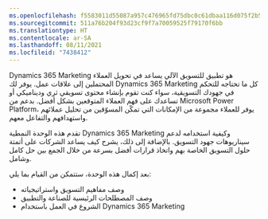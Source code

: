```yaml
---
ms.openlocfilehash: f5583011d55087a957c476965fd75dbc0c61dbaa116d075f2b5c25b1b86941d5
ms.sourcegitcommit: 511a76b204f93d23cf9f7a70059525f79170f6bb
ms.translationtype: HT
ms.contentlocale: ar-SA
ms.lasthandoff: 08/11/2021
ms.locfileid: "7438412"
---
```

Dynamics 365 Marketing هو تطبيق للتسويق الآلي يساعد في تحويل العملاء المحتملين إلى علاقات عمل. يوفر لك Dynamics 365 Marketing كل ما تحتاجه للتحكم في جهودك التسويقية، سواء كنت تقوم بإنشاء محتوى تسويقي ثري وديناميكي أو تساعدك على فهم العملاء المتوقعين بشكل أفضل. بدعم من Microsoft Power Platform، يوفر للعملاء مجموعة من الإمكانات التي تمكّن المسوّقين من تحليل عملائهم واستهدافهم والتفاعل معهم.

تقدم هذه الوحدة النمطية Dynamics 365 Marketing وكيفية استخدامه لدعم سيناريوهات جهود التسويق. بالإضافة إلى ذلك، يشرح كيف يساعد الشركات على أتمتة حلول التسويق الخاصة بهم واتخاذ قرارات أفضل بسرعة من خلال الجمع بين حل كامل وشامل.

بعد إكمال هذه الوحدة، ستتمكن من القيام بما يلي:

 -  وصف مفاهيم التسويق واستراتيجياته
 -  وصف المصطلحات الرئيسية للصناعة والتطبيق
 -  الشروع في العمل باستخدام Dynamics 365 Marketing
